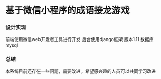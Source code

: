 ﻿
# 基于微信小程序的成语接龙游戏

### 设计实现

前端使用微信web开发者工具进行开发
后台使用django框架 版本1.11
数据库mysql

### 总结


本系统目前还存在一些问题，需要改进，希望感兴趣的人员可以共同学习改进









